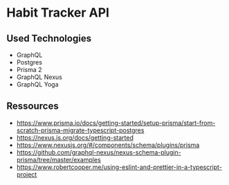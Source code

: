 # Habit Tracker API

## Used Technologies

- GraphQL
- Postgres
- Prisma 2
- GraphQL Nexus
- GraphQL Yoga

## Ressources

- https://www.prisma.io/docs/getting-started/setup-prisma/start-from-scratch-prisma-migrate-typescript-postgres
- https://nexus.js.org/docs/getting-started
- https://www.nexusjs.org/#/components/schema/plugins/prisma
- https://github.com/graphql-nexus/nexus-schema-plugin-prisma/tree/master/examples
- https://www.robertcooper.me/using-eslint-and-prettier-in-a-typescript-project